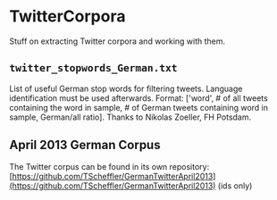 # TwitterCorpora

Stuff on extracting Twitter corpora and working with them. 

## `twitter_stopwords_German.txt`

List of useful German stop words for filtering tweets. Language identification must be used afterwards. Format: ['word', # of all tweets containing the word in sample, # of German tweets containing word in sample, German/all ratio]. Thanks to Nikolas Zoeller, FH Potsdam.

## April 2013 German Corpus

The Twitter corpus can be found in its own repository: [https://github.com/TScheffler/GermanTwitterApril2013](https://github.com/TScheffler/GermanTwitterApril2013) (ids only)
